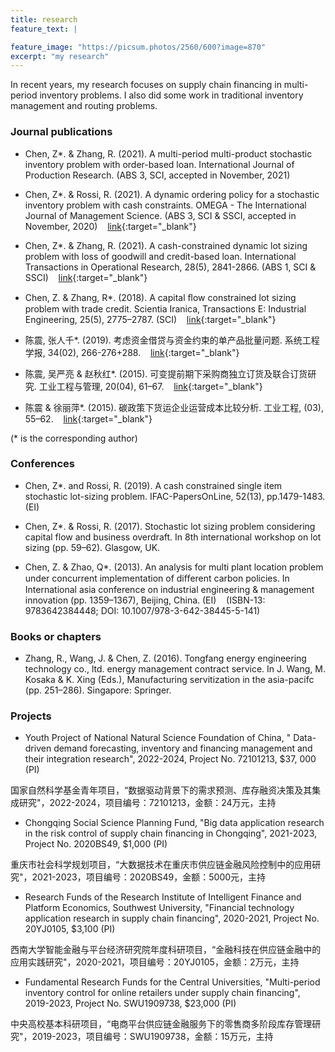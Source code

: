 ```yaml
---
title: research
feature_text: |

feature_image: "https://picsum.photos/2560/600?image=870"
excerpt: "my research"
---
```


In recent years, my research focuses on supply chain financing in multi-period inventory problems. I also did some work in traditional inventory management and routing problems.


### Journal publications

* Chen, Z*. & Zhang, R. (2021). A multi-period multi-product stochastic inventory problem with order-based loan. International Journal of Production Research. (ABS 3, SCI, accepted in November, 2021)

* Chen, Z*. & Rossi, R. (2021). A dynamic ordering policy for a stochastic inventory problem with cash constraints. OMEGA - The International Journal of Management Science. (ABS 3, SCI & SSCI, accepted in November, 2020) &nbsp;&nbsp; [link](https://doi.org/10.1016/j.omega.2020.102378){:target="_blank"} 

* Chen, Z*. & Zhang, R. (2021). A cash-constrained dynamic lot sizing problem with loss of goodwill and credit-based loan. International Transactions in Operational Research, 28(5), 2841-2866. (ABS 1, SCI & SSCI)
 &nbsp;&nbsp; [link](https://onlinelibrary.wiley.com/doi/full/10.1111/itor.12675){:target="_blank"} 

* Chen, Z. & Zhang, R*. (2018). A capital ﬂow constrained lot sizing problem with trade
credit. Scientia Iranica, Transactions E: Industrial Engineering, 25(5), 2775–2787. (SCI) &nbsp;&nbsp;    [link](http://scientiairanica.sharif.edu/article_4444.html){:target="_blank"}


* 陈震, 张人千*. (2019). 考虑资金借贷与资金约束的单产品批量问题. 系统工程学报, 34(02), 266-276+288. &nbsp;&nbsp;  [link](http://kns.cnki.net/KCMS/detail/detail.aspx?dbcode=CJFQ&dbname=CJFDTEMP&filename=XTGC201902010&uid=WEEvREcwSlJHSldRa1FhdXNXaEd2aHVCc3hVSFkyTVZtUWxYY0FQSTRkYz0=$9A4hF_YAuvQ5obgVAqNKPCYcEjKensW4IQMovwHtwkF4VYPoHbKxJw!!&v=MDMwMjdTN0RoMVQzcVRyV00xRnJDVVJMT2ZZZVJxRnlqa1U3cktQVG5NYmJHNEg5ak1yWTlFWklSOGVYMUx1eFk=){:target="_blank"}

* 陈震, 吴严亮 & 赵秋红*. (2015). 可变提前期下采购商独立订货及联合订货研究. 工业工程与管理, 20(04), 61–67. &nbsp;&nbsp;    [link](http://kns.cnki.net/KCMS/detail/detail.aspx?dbcode=CJFQ&dbname=CJFDLAST2016&filename=GYGC201504009&v=Mjg1MzVUcldNMUZyQ1VSTE9mWStkcEZ5M2dXNy9NSWpUTWJiRzRIOVRNcTQ5RmJZUjhlWDFMdXhZUzdEaDFUM3E=){:target="_blank"}

* 陈震 & 徐丽萍*. (2015). 碳政策下货运企业运营成本比较分析. 工业工程, (03), 55–62. &nbsp;&nbsp;    [link](http://kns.cnki.net/KCMS/detail/detail.aspx?dbcode=CJFQ&dbname=CJFDLAST2015&filename=GDJX201503010&v=MjMyNTExVDNxVHJXTTFGckNVUkxPZlkrZHBGeTNoVXJyS0lpbkJkckc0SDlUTXJJOUVaSVI4ZVgxTHV4WVM3RGg=){:target="_blank"}

(* is the corresponding author)

### Conferences

* Chen, Z*. and Rossi, R. (2019). A cash constrained single item stochastic lot-sizing problem. IFAC-PapersOnLine, 52(13), pp.1479-1483.  (EI)

*  Chen, Z*. & Rossi, R. (2017). Stochastic lot sizing problem considering capital flow and
business overdraft. In 8th international workshop on lot sizing (pp. 59–62). Glasgow, UK.   

* Chen, Z. & Zhao, Q*. (2013). An analysis for multi plant location problem under concurrent
implementation of diﬀerent carbon policies. In International asia conference on industrial
engineering & management innovation (pp. 1359–1367), Beijing, China. (EI)  &nbsp;&nbsp; (ISBN-13: 9783642384448;  DOI: 10.1007/978-3-642-38445-5-141)


### Books or chapters
* Zhang, R., Wang, J. & Chen, Z. (2016). Tongfang energy engineering technology co., ltd.
energy management contract service. In J. Wang, M. Kosaka & K. Xing (Eds.),
Manufacturing servitization in the asia-pacifc (pp. 251–286). Singapore: Springer.


### Projects

* Youth Project of National Natural Science Foundation of China, " Data-driven demand forecasting, inventory and financing management and their integration research", 2022-2024, Project No. 72101213, $37, 000 (PI)

国家自然科学基金青年项目，“数据驱动背景下的需求预测、库存融资决策及其集成研究"，2022-2024，项目编号：72101213，金额：24万元，主持


* Chongqing Social Science Planning Fund, "Big data application research in the risk control of supply chain financing in Chongqing", 2021-2023, Project No. 2020BS49, $1,000 (PI)

重庆市社会科学规划项目，“大数据技术在重庆市供应链金融风险控制中的应用研究"，2021-2023，项目编号：2020BS49，金额：5000元，主持


* Research Funds of the Research Institute of Intelligent Finance and Platform Economics, Southwest University, "Financial technology application research in supply chain financing", 2020-2021, Project No. 20YJ0105, $3,100 (PI)

西南大学智能金融与平台经济研究院年度科研项目，“金融科技在供应链金融中的应用实践研究"，2020-2021，项目编号：20YJ0105，金额：2万元，主持


* Fundamental Research Funds for the Central Universities, "Multi-period inventory control for online retailers under supply chain financing", 2019-2023, Project No. SWU1909738, $23,000 (PI)

中央高校基本科研项目，“电商平台供应链金融服务下的零售商多阶段库存管理研究"，2019-2023，项目编号：SWU1909738，金额：15万元，主持













<!---
id="1UT-2Z-Vg_MG_TrS5X2p8SthsJhc"
``` html
{% raw %}{% include map.html id="XXXXXX" title="Coffee shop map" %}{% endraw %}
```

### Contact form

{% include site-form.html %}

``` html
{% raw %}{% include site-form.html %}{% endraw %}
```

### Button include

{% include button.html text="A button" link="https://david.darn.es" %}

{% include button.html text="A button with icon" link="https://twitter.com/daviddarnes" icon="twitter" %}

``` html
{% raw %}{% include button.html text="A button" link="https://david.darn.es" %}
{% include button.html text="A button with icon" link="https://twitter.com/daviddarnes" icon="twitter" %}{% endraw %}
```

### Icon include

{% include icon.html id="twitter" title="twitter" %} [{% include icon.html id="linkedin" title="twitter" %}](https://www.linkedin.com/in/daviddarnes)

``` html
{% raw %}{% include icon.html id="twitter" title="twitter" %}
[{% include icon.html id="linkedin" title="twitter" %}](https://www.linkedin.com/in/daviddarnes){% endraw %}
```

### Video include

{% include video.html id="zrkcGL5H3MU" title="Siteleaf tutorial video" %}

``` html
{% raw %}{% include video.html id="zrkcGL5H3MU" title="Siteleaf tutorial video" %}{% endraw %}
```


### Image includes

{% include figure.html image="https://picsum.photos/600/800?image=894" caption="Image with caption" width="300" height="800" %}

{% include figure.html image="https://picsum.photos/600/800?image=894" caption="Right aligned image" position="right" width="300" height="800" %}

{% include figure.html image="https://picsum.photos/600/800?image=894" caption="Left aligned image" position="left" width="300" height="800" %}

{% include figure.html image="https://picsum.photos/1600/800?image=894" alt="Image with just alt text" %}

``` html
{% raw %}{% include figure.html image="https://picsum.photos/600/800?image=894" caption="Image with caption" width="300" height="800" %}

{% include figure.html image="https://picsum.photos/600/800?image=894" caption="Right aligned image" position="right" width="300" height="800" %}

{% include figure.html image="https://picsum.photos/600/800?image=894" caption="Left aligned image" position="left" width="300" height="800" %}

{% include figure.html image="https://picsum.photos/1600/800?image=894" alt="Image with just alt text" %}{% endraw %}
```

Some HTML...

``` html
<blockquote cite="http://www.imdb.com/title/tt0284978/quotes/qt1375101">
  <p>You planning a vacation, Mr. Sullivan?</p>
  <footer>
    <a href="http://www.imdb.com/title/tt0284978/quotes/qt1375101">Sunways Security Guard</a>
  </footer>
</blockquote>
```

...CSS...

``` css
blockquote {
  text-align: center;
  font-weight: bold;
}
blockquote footer {
  font-size: .8rem;
}
```

...and JavaScript

``` js
const blockquote = document.querySelector("blockquote")
const bolden = (keyString, string) =>
  string.replace(new RegExp(keyString, 'g'), '<strong>'+keyString+'</strong>')

blockquote.innerHTML = bolden("Mr. Sullivan", blockquote.innerHTML)
```

`Single line of code`

## HTML Includes
-->
